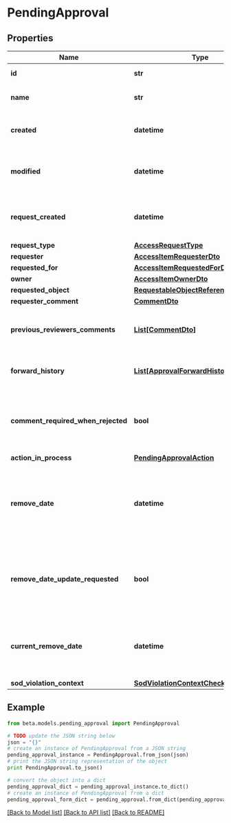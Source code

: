 # PendingApproval


## Properties
Name | Type | Description | Notes
------------ | ------------- | ------------- | -------------
**id** | **str** | The approval id. | [optional] 
**name** | **str** | The name of the approval. | [optional] 
**created** | **datetime** | When the approval was created. | [optional] 
**modified** | **datetime** | When the approval was modified last time. | [optional] 
**request_created** | **datetime** | When the access-request was created. | [optional] 
**request_type** | [**AccessRequestType**](AccessRequestType.md) |  | [optional] 
**requester** | [**AccessItemRequesterDto**](AccessItemRequesterDto.md) |  | [optional] 
**requested_for** | [**AccessItemRequestedForDto**](AccessItemRequestedForDto.md) |  | [optional] 
**owner** | [**AccessItemOwnerDto**](AccessItemOwnerDto.md) |  | [optional] 
**requested_object** | [**RequestableObjectReference**](RequestableObjectReference.md) |  | [optional] 
**requester_comment** | [**CommentDto**](CommentDto.md) |  | [optional] 
**previous_reviewers_comments** | [**List[CommentDto]**](CommentDto.md) | The history of the previous reviewers comments. | [optional] 
**forward_history** | [**List[ApprovalForwardHistory]**](ApprovalForwardHistory.md) | The history of approval forward action. | [optional] 
**comment_required_when_rejected** | **bool** | When true the rejector has to provide comments when rejecting | [optional] 
**action_in_process** | [**PendingApprovalAction**](PendingApprovalAction.md) |  | [optional] 
**remove_date** | **datetime** | The date the role or access profile is no longer assigned to the specified identity. | [optional] 
**remove_date_update_requested** | **bool** | If true, then the request is to change the remove date or sunset date. | [optional] 
**current_remove_date** | **datetime** | The remove date or sunset date that was assigned at the time of the request. | [optional] 
**sod_violation_context** | [**SodViolationContextCheckCompleted1**](SodViolationContextCheckCompleted1.md) |  | [optional] 

## Example

```python
from beta.models.pending_approval import PendingApproval

# TODO update the JSON string below
json = "{}"
# create an instance of PendingApproval from a JSON string
pending_approval_instance = PendingApproval.from_json(json)
# print the JSON string representation of the object
print PendingApproval.to_json()

# convert the object into a dict
pending_approval_dict = pending_approval_instance.to_dict()
# create an instance of PendingApproval from a dict
pending_approval_form_dict = pending_approval.from_dict(pending_approval_dict)
```
[[Back to Model list]](../README.md#documentation-for-models) [[Back to API list]](../README.md#documentation-for-api-endpoints) [[Back to README]](../README.md)


